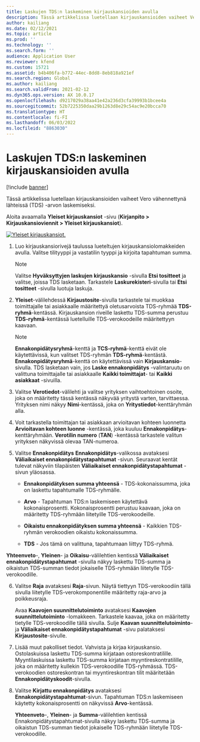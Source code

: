 ```yaml
---
title: Laskujen TDS:n laskeminen kirjauskansioiden avulla
description: Tässä artikkelissa luetellaan kirjauskansioiden vaiheet Vero vähennettynä lähteissä (TDS) -arvon laskemiseksi.
author: kailiang
ms.date: 02/12/2021
ms.topic: article
ms.prod: ''
ms.technology: ''
ms.search.form: ''
audience: Application User
ms.reviewer: kfend
ms.custom: 15721
ms.assetid: b4b406fa-b772-44ec-8dd8-8eb818a921ef
ms.search.region: Global
ms.author: kailiang
ms.search.validFrom: 2021-02-12
ms.dyn365.ops.version: AX 10.0.17
ms.openlocfilehash: d9217029a38aa41e42a236d3cfa39993b1bcee4a
ms.sourcegitcommit: 52b7225350daa29b1263d8e29c54ac9e20bcca70
ms.translationtype: HT
ms.contentlocale: fi-FI
ms.lasthandoff: 06/03/2022
ms.locfileid: "8863030"
---
```

# <a name="calculate-tds-on-invoices-using-journals"></a>Laskujen TDS:n laskeminen kirjauskansioiden avulla

[!include [banner](../includes/banner.md)]

Tässä artikkelissa luetellaan kirjauskansioiden vaiheet Vero vähennettynä lähteissä (TDS) -arvon laskemiseksi.

Aloita avaamalla **Yleiset kirjauskansiot** -sivu (**Kirjanpito > Kirjauskansioviennit > Yleiset kirjauskansiot**).

[![Yleiset kirjauskansiot.](./media/apac-ind-TDS-57.png)](./media/apac-ind-TDS-57.png)

1. Luo kirjauskansiorivejä taulussa lueteltujen kirjauskansiolomakkeiden avulla. Valitse tilityyppi ja vastatilin tyyppi ja kirjoita tapahtuman summa. 

   > [!NOTE]
   > Valitse **Hyväksyttyjen laskujen kirjauskansio** -sivulla **Etsi tositteet** ja valitse, joissa TDS lasketaan. Tarkastele **Laskurekisteri**-sivulla tai **Etsi tositteet** -sivulla luotuja laskuja.  

2. **Yleiset**-välilehdessä **Kirjaustosite**-sivulla tarkastele tai muokkaa toimittajalle tai asiakkaalle määritettyä oletusarvoista TDS-ryhmää **TDS-ryhmä**-kentässä. Kirjauskansion riveille laskettu TDS-summa perustuu **TDS-ryhmä**-kentässä luetelluille TDS-verokoodeille määritettyyn kaavaan. 

   > [!NOTE]
   > **Ennakonpidätysryhmä**-kenttä ja **TCS-ryhmä**-kenttä eivät ole käytettävissä, kun valitset TDS-ryhmän **TDS-ryhmä**-kentästä. **Ennakonpidätysryhmä**-kenttä on käytettävissä vain **Kirjauskansio**-sivulla. TDS lasketaan vain, jos **Laske ennakonpidätys** -valintaruutu on valittuna toimittajalle tai asiakkaalle **Kaikki toimittajat**- tai **Kaikki asiakkaat** -sivuilla.   

3. Valitse **Verotiedot**-välilehti ja valitse yrityksen vaihtoehtoinen osoite, joka on määritetty tässä kentässä näkyvää yritystä varten, tarvittaessa. Yrityksen nimi näkyy **Nimi**-kentässä, joka on **Yritystiedot**-kenttäryhmän alla. 

4. Voit tarkastella toimittajan tai asiakkaan arvioitavan kohteen luonnetta **Arvioitavan kohteen luonne** -kentässä, joka kuuluu **Ennakonpidätys**-kenttäryhmään. **Verotilin numero** (**TAN**) -kentässä tarkastele valitun yrityksen näkyvissä olevaa TAN-numeroa.  

5. Valitse **Ennakonpidätys** **Ennakonpidätys**-valikossa avataksesi **Väliaikaiset ennakonpidätystapahtumat** -sivun. Seuraavat kentät tulevat näkyviin tilapäisten **Väliaikaiset ennakonpidätystapahtumat** -sivun yläosassa.

   - **Ennakonpidätyksen summa yhteensä** - TDS-kokonaissumma, joka on laskettu tapahtumalle TDS-ryhmälle.

   - **Arvo** - Tapahtuman TDS:n laskemiseen käytettävä kokonaisprosentti. Kokonaisprosentti perustuu kaavaan, joka on määritetty TDS-ryhmään liitetyille TDS-verokoodeille.

   - **Oikaistu ennakonpidätyksen summa yhteensä** - Kaikkien TDS-ryhmän verokoodien oikaistu kokonaissumma.

   - **TDS** - Jos tämä on valittuna, tapahtumaan liittyy TDS-ryhmä.

  **Yhteenveto**-, **Yleinen**- ja **Oikaisu**-välilehtien kentissä **Väliaikaiset ennakonpidätystapahtumat** -sivulla näkyy laskettu TDS-summa ja oikaistun TDS-summan tiedot jokaiselle TDS-ryhmään liitetylle TDS-verokoodille.

6. Valitse **Raja** avataksesi **Raja**-sivun. Näytä tiettyyn TDS-verokoodiin tällä sivulla liitetylle TDS-verokomponentille määritetty raja-arvo ja poikkeusraja.

   Avaa **Kaavojen suunnittelutoiminto** avataksesi **Kaavojen suunnittelutoiminto** -lomakkeen. Tarkastele kaavaa, joka on määritetty tietylle TDS-verokoodille tällä sivulla. Sulje **Kaavan suunnittelutoiminto**- ja **Väliaikaiset ennakonpidätystapahtumat** -sivu palataksesi **Kirjaustosite**-sivulle.

8. Lisää muut pakolliset tiedot. Vahvista ja kirjaa kirjauskansio. Ostolaskuissa laskettu TDS-summa kirjataan ostoreskontratilille. Myyntilaskuissa laskettu TDS-summa kirjataan myyntireskontratilille, joka on määritetty kullekin TDS-verokoodille TDS-ryhmässä. TDS-verokoodien ostoreskontran tai myyntireskontran tilit määritetään **Ennakonpidätyskoodit**-sivulla.

9. Valitse **Kirjattu ennakonpidätys** avataksesi **Ennakonpidätystapahtumat**-sivun. Tapahtuman TDS:n laskemiseen käytetty kokonaisprosentti on näkyvissä **Arvo**-kentässä.

   **Yhteenveto**-, **Yleinen**- ja **Summa**-välilehtien kentissä Ennakonpidätystapahtumat-sivulla näkyy laskettu TDS-summa ja oikaistun TDS-summan tiedot jokaiselle TDS-ryhmään liitetylle TDS-verokoodille.
